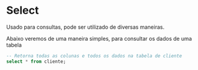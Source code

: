 # Select

Usado para consultas, pode ser utilizado de diversas maneiras.

Abaixo veremos de uma maneira simples, para consultar os dados de uma tabela

```SQL
-- Retorna todas as colunas e todos os dados na tabela de cliente
select * from cliente;
```
